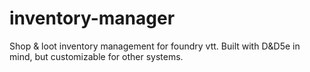 # inventory-manager
Shop &amp; loot inventory management for foundry vtt. Built with D&amp;D5e in mind, but customizable for other systems.
